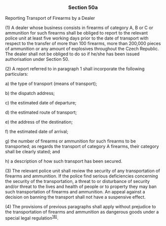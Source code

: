 ### <a name="section_50a"></a><p align="center">Section 50a</p>

Reporting Transport of Firearms by a Dealer

(1) A dealer whose business consists in firearms of category A, B or C or ammunition for such firearms shall be obliged to report to the relevant police unit at least five working days prior to the date of transport with respect to the transfer of more than 100 firearms, more than 200,000 pieces of ammunition or any amount of explosives throughout the Czech Republic. The dealer shall not be obliged to do so if he/she has been issued authorisation under Section 50.

(2) A report referred to in paragraph 1 shall incorporate the following particulars:

a) the type of transport (means of transport);

b) the dispatch address;

c) the estimated date of departure;

d) the estimated route of transport;

e) the address of the destination;

f) the estimated date of arrival;

g) the number of firearms or ammunition for such firearms to be transported; as regards the transport of category A firearms, their category shall be clearly stated; and

h) a description of how such transport has been secured.

(3) The relevant police unit shall review the security of any transportation of firearms and ammunition. If the police find serious deficiencies concerning the security of the transportation, a threat to or disturbance of security and/or threat to the lives and health of people or to property they may ban such transportation of firearms and ammunition. An appeal against a decision on banning the transport shall not have a suspensive effect.

(4) The provisions of previous paragraphs shall apply without prejudice to the transportation of firearms and ammunition as dangerous goods under a special legal regulation<a name="fn18_ref"></a><sup>[18)](#fn18)</sup>.

